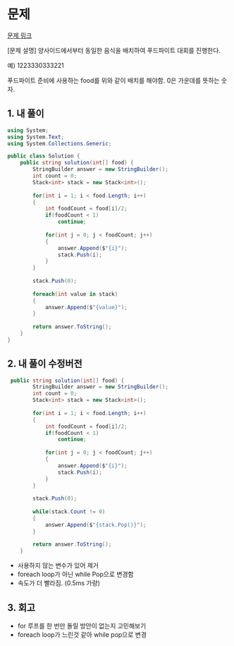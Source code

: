 # 문제

[문제 링크](https://school.programmers.co.kr/learn/courses/30/lessons/134240)


[문제 설명]
양사이드에서부터 동일한 음식을 배치하여 푸드파이트 대회를 진행한다.

예)
1223330333221

푸드파이트 준비에 사용하는 food를 위와 같이 배치를 해야함.
0은 가운데를 뜻하는 숫자.

## 1. 내 풀이
``` C#
using System;
using System.Text;
using System.Collections.Generic;

public class Solution {
    public string solution(int[] food) {
        StringBuilder answer = new StringBuilder();
        int count = 0;
        Stack<int> stack = new Stack<int>();
        
        for(int i = 1; i < food.Length; i++)
        {
            int foodCount = food[i]/2;
            if(foodCount < 1)
                continue;
            
            for(int j = 0; j < foodCount; j++)
            {
                answer.Append($"{i}");
                stack.Push(i);
            }
        }
        
        stack.Push(0);
        
        foreach(int value in stack)
        {
            answer.Append($"{value}");
        }
        
        return answer.ToString();
    }
}
```

## 2. 내 풀이 수정버전
``` C#
 public string solution(int[] food) {
        StringBuilder answer = new StringBuilder();
        int count = 0;
        Stack<int> stack = new Stack<int>();
        
        for(int i = 1; i < food.Length; i++)
        {
            int foodCount = food[i]/2;
            if(foodCount < 1)
                continue;
            
            for(int j = 0; j < foodCount; j++)
            {
                answer.Append($"{i}");
                stack.Push(i);
            }
        }
        
        stack.Push(0);
        
        while(stack.Count != 0)
        {
            answer.Append($"{stack.Pop()}");
        }
        
        return answer.ToString();
    }
```
- 사용하지 않는 변수가 있어 제거
- foreach loop가 아닌 while Pop으로 변경함
- 속도가 더 빨라짐. (0.5ms 가량)

## 3. 회고
- for 루프를 한 번만 돌릴 방안이 없는지 고민해보기
- foreach loop가 느린것 같아 while pop으로 변경